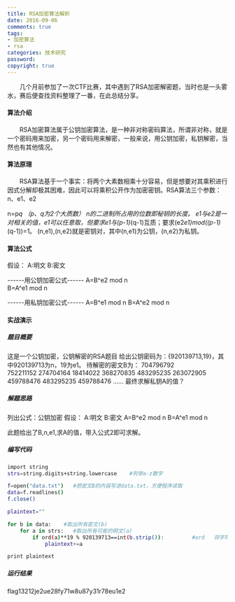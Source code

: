 ```yaml
---
title: RSA加密算法解析
date: 2016-09-06
comments: true
tags: 
- 加密算法
- rsa
categories: 技术研究
password:
copyright: true
---
```


　　几个月前参加了一次CTF比赛，其中遇到了RSA加密解密题，当时也是一头雾水，赛后便查找资料整理了一番，在此总结分享。
<!-- more -->
#### 算法介绍
　　RSA加密算法属于公钥加密算法，是一种非对称密码算法，所谓非对称，就是一个密码用来加密，另一个密码用来解密，一般来说，用公钥加密，私钥解密，当然也有其他情况。
#### 算法原理
　　RSA算法基于一个事实：将两个大素数相乘十分容易，但是想要对其乘积进行因式分解却极其困难，因此可以将乘积公开作为加密密钥。RSA算法三个参数：n、e1、e2

n=p*q   （p、q为2个大质数） n的二进制所占用的位数即秘钥的长度。
e1与e2是一对相关的值，e1可以任意取，但要求e1与(p-1)*(q-1)互质；要求(e2*e1)mod((p-1)*(q-1))=1。
(n,e1),(n,e2)就是密钥对，其中(n,e1)为公钥，(n,e2)为私钥。

#### 算法公式

假设：
A:明文
B:密文

------用公钥加密公式------
A=B^e2 mod n      
B=A^e1 mod n      

------用私钥加密公式------
A=B^e1 mod n
B=A^e2 mod n


#### 实战演示

##### 题目概要
这是一个公钥加密，公钥解密的RSA题目
给出公钥密码为：{920139713,19}，其中920139713为n，19为e1。
待解密的密文B为：
704796792       
752211152
274704164
18414022
368270835
483295235
263072905
459788476
483295235
459788476
......
最终求解私钥A的值？

##### 解题思路
列出公式：公钥加密
假设：
A:明文
B:密文
A=B^e2 mod n
B=A^e1 mod n

此题给出了B,n,e1,求A的值，带入公式2即可求解。

##### 编写代码
```bash
import string
strs=string.digits+string.lowercase    #列举a-z数字

f=open("data.txt")   #把密文B的内容写进data.txt，方便程序读取
data=f.readlines()
f.close()

plaintext=""

for b in data:    #取出所有密文(b)
	for a in strs:   #取出所有可能的明文(a)
		if ord(a)**19 % 920139713==int(b.strip()):         #ord   将字符串转换为ascii码
			plaintext+=a

print plaintext
```
##### 运行结果

flag13212je2ue28fy71w8u87y31r78eu1e2

